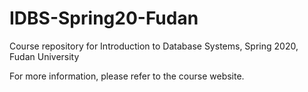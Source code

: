 # IDBS-Spring20-Fudan

Course repository for Introduction to Database Systems, Spring 2020, Fudan University

For more information, please refer to the course website.
